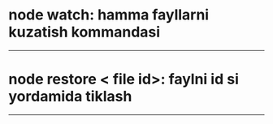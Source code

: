 <h1>node watch: hamma fayllarni kuzatish kommandasi</h1><hr>
<h1>node restore < file id>: faylni id si yordamida tiklash</h1><hr>
